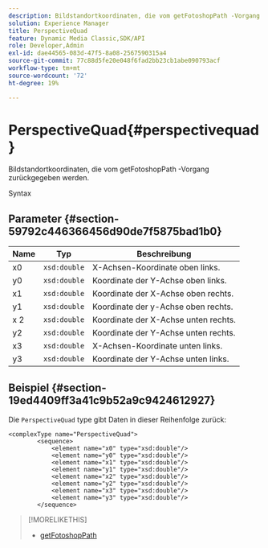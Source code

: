 ```yaml
---
description: Bildstandortkoordinaten, die vom getFotoshopPath -Vorgang zurückgegeben werden.
solution: Experience Manager
title: PerspectiveQuad
feature: Dynamic Media Classic,SDK/API
role: Developer,Admin
exl-id: dae44565-083d-47f5-8a08-2567590315a4
source-git-commit: 77c88d5fe20e048f6fad2bb23cb1abe090793acf
workflow-type: tm+mt
source-wordcount: '72'
ht-degree: 19%

---
```


# PerspectiveQuad{#perspectivequad}

Bildstandortkoordinaten, die vom getFotoshopPath -Vorgang zurückgegeben werden.

Syntax

## Parameter {#section-59792c446366456d90de7f5875bad1b0}

| Name | Typ | Beschreibung |
|---|---|---|
| x0 | `xsd:double` | X-Achsen-Koordinate oben links. |
| y0 | `xsd:double` | Koordinate der Y-Achse oben links. |
| x1 | `xsd:double` | Koordinate der X-Achse oben rechts. |
| y1 | `xsd:double` | Koordinate der y-Achse oben rechts. |
|  x 2 | `xsd:double` | Koordinate der X-Achse unten rechts. |
| y2 | `xsd:double` | Koordinate der Y-Achse unten rechts. |
| x3 | `xsd:double` | X-Achsen-Koordinate unten links. |
| y3 | `xsd:double` | Koordinate der Y-Achse unten links. |

## Beispiel {#section-19ed4409ff3a41c9b52a9c9424612927}

Die `PerspectiveQuad` type gibt Daten in dieser Reihenfolge zurück:

```
<complexType name="PerspectiveQuad">
        <sequence>
            <element name="x0" type="xsd:double"/>
            <element name="y0" type="xsd:double"/>
            <element name="x1" type="xsd:double"/>
            <element name="y1" type="xsd:double"/>
            <element name="x2" type="xsd:double"/>
            <element name="y2" type="xsd:double"/>
            <element name="x3" type="xsd:double"/>
            <element name="y3" type="xsd:double"/>
        </sequence>
```

>[!MORELIKETHIS]
>
>* [getFotoshopPath](../../operations/c-operations-intro/c-methods/r-get-photoshop-path.md#reference-545f902f84194951ac04e947fdc803b9)

